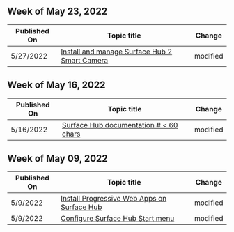 <!-- This file is generated automatically each week. Changes made to this file will be overwritten.-->



## Week of May 23, 2022


| Published On |Topic title | Change |
|------|------------|--------|
| 5/27/2022 | [Install and manage Surface Hub 2 Smart Camera](/surface-hub/surface-hub-2-smart-camera) | modified |


## Week of May 16, 2022


| Published On |Topic title | Change |
|------|------------|--------|
| 5/16/2022 | [Surface Hub documentation # < 60 chars](/surface-hub/index) | modified |


## Week of May 09, 2022


| Published On |Topic title | Change |
|------|------------|--------|
| 5/9/2022 | [Install Progressive Web Apps on Surface Hub](/surface-hub/install-pwa-surface-hub) | modified |
| 5/9/2022 | [Configure Surface Hub Start menu](/surface-hub/surface-hub-start-menu) | modified |
